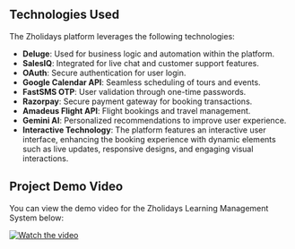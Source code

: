 ## Technologies Used

The Zholidays platform leverages the following technologies:

- **Deluge**: Used for business logic and automation within the platform.
- **SalesIQ**: Integrated for live chat and customer support features.
- **OAuth**: Secure authentication for user login.
- **Google Calendar API**: Seamless scheduling of tours and events.
- **FastSMS OTP**: User validation through one-time passwords.
- **Razorpay**: Secure payment gateway for booking transactions.
- **Amadeus Flight API**: Flight bookings and travel management.
- **Gemini AI**: Personalized recommendations to improve user experience.
- **Interactive Technology**: The platform features an interactive user interface, enhancing the booking experience with dynamic elements such as live updates, responsive designs, and engaging visual interactions.

## Project Demo Video

You can view the demo video for the Zholidays Learning Management System below:

[![Watch the video](https://drive.google.com/uc?export=view&id=1miRhDPQkxUmWEHL8Ve1u1qaqVtuIY6HD)](https://drive.google.com/file/d/1miRhDPQkxUmWEHL8Ve1u1qaqVtuIY6HD/view)
